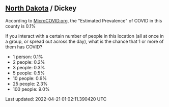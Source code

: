 
## [North Dakota](/united-states/north-dakota) / Dickey

According to [MicroCOVID.org](http://microcovid.org),
the "Estimated Prevalence" of COVID in this county is 0.1%

If you interact with a certain number of people in this location
(all at once in a group, or spread out across the day), what is the chance that
1 or more of them has COVID?

- 1 person: 0.1%
- 2 people: 0.2%
- 3 people: 0.3%
- 5 people: 0.5%
- 10 people: 0.9%
- 25 people: 2.3%
- 100 people: 9.0%

Last updated: 2022-04-21 01:02:11.390420 UTC
